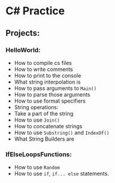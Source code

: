 # C# Practice

## Projects:

### HelloWorld:
- How to compile cs files
- How to write comments
- How to print to the console
- What string interpolation is
- How to pass arguments to `Main()`
 - How to parse those arguments
- How to use format specifiers
- String operations:
 - Take a part of the string
 - How to use `Join()`
 - How to concatenate strings
 - How to use `Substring()` and `IndexOf()`
- What String Builders are

### IfElseLoopsFunctions:
- How to use `Random`
- How to use `if`, `if... else` statements.
